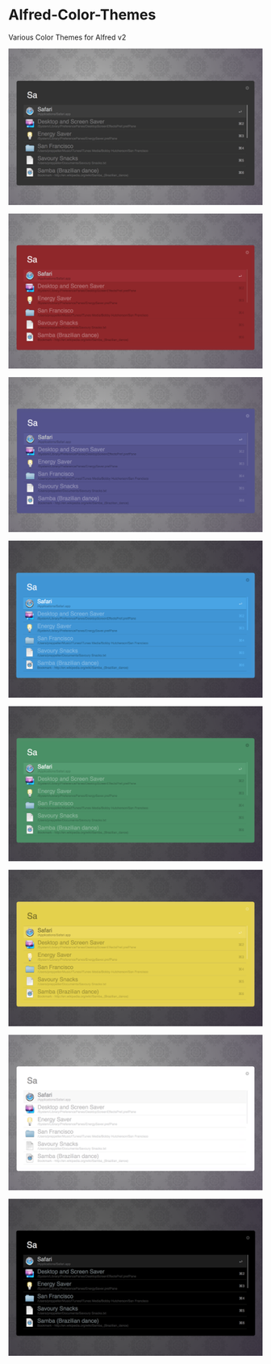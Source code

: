 Alfred-Color-Themes
===================

Various Color Themes for Alfred v2

![alt tag](https://raw.githubusercontent.com/joeyd/Alfred-Color-Themes/master/gray.png)

![alt tag](https://raw.githubusercontent.com/joeyd/Alfred-Color-Themes/master/red.png)

![alt tag](https://raw.githubusercontent.com/joeyd/Alfred-Color-Themes/master/purple.png)

![alt tag](https://raw.githubusercontent.com/joeyd/Alfred-Color-Themes/master/blue.png)

![alt tag](https://raw.githubusercontent.com/joeyd/Alfred-Color-Themes/master/green.png)

![alt tag](https://raw.githubusercontent.com/joeyd/Alfred-Color-Themes/master/yellow.png)

![alt tag](https://raw.githubusercontent.com/joeyd/Alfred-Color-Themes/master/white.png)

![alt tag](https://raw.githubusercontent.com/joeyd/Alfred-Color-Themes/master/black.png)
